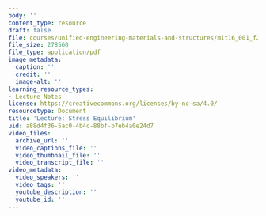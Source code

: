 ```yaml
---
body: ''
content_type: resource
draft: false
file: courses/unified-engineering-materials-and-structures/mit16_001_f21_lec10.pdf
file_size: 278560
file_type: application/pdf
image_metadata:
  caption: ''
  credit: ''
  image-alt: ''
learning_resource_types:
- Lecture Notes
license: https://creativecommons.org/licenses/by-nc-sa/4.0/
resourcetype: Document
title: 'Lecture: Stress Equilibrium'
uid: a88d4f36-5ac0-4b4c-88bf-b7eb4a0e24d7
video_files:
  archive_url: ''
  video_captions_file: ''
  video_thumbnail_file: ''
  video_transcript_file: ''
video_metadata:
  video_speakers: ''
  video_tags: ''
  youtube_description: ''
  youtube_id: ''
---
```

